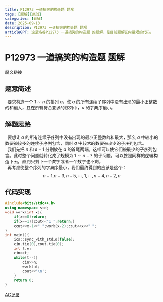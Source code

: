 ```yaml
---
title: P12973 一道搞笑的构造题 题解
tags: [题解][原创]
categories: [题解]
date: 2025-09-13
description: P12973 一道搞笑的构造题 题解
articleGPT: 这是洛谷P12973 一道搞笑的构造题 的题解，是目前题解区内最短的代码。
---
```


# P12973 一道搞笑的构造题 题解
[原文链接](https://www.luogu.com.cn/article/opho96fc/edit)
## 题意简述
&nbsp;&nbsp;要求构造一个 $1 \sim n$ 的排列 $a$，使 $a$ 的所有连续子序列中没有出现的最小正整数的和最大，且在所有符合要求的序列中，$a$ 的字典序最小。
## 解题思路
&nbsp;&nbsp;要想让 $a$ 的所有连续子序列中没有出现的最小正整数的和最大，那么 $a$ 中较小的数要被较多的连续子序列包含，同时 $a$ 中较大的数要被较少的子序列包含。  
&nbsp;&nbsp;我们先把 $n$ 和 $n-1$ 分别放在 $a$ 的首尾两端，这样可以使它们被最少的子序列包含。此时整个问题就转化成了规模为 $1 \sim {n-2}$ 的子问题，可以按照同样的逻辑构造下去，直到只剩下一个数字或者一个数字也不剩。  
&nbsp;&nbsp;再考虑使整个序列的字典序最小，我们最终得到的应该是这个：
$${n-1},{n-3},{n-5},\cdots,1,\cdots,{n-4},{n-2},n$$
## 代码实现

```cpp
#include<bits/stdc++.h>
using namespace std;
void work(int x){
    if(x==0)return;
    if(x==1){cout<<"1 ";return;}
    cout<<x-1<<" ";work(x-2);cout<<x<<" ";
}
int main(){
    ios::sync_with_stdio(false);
    cin.tie(0),cout.tie(0);
    int t,n;
    cin>>t;
    while(t--){
        cin>>n;
        work(n);
        cout<<'\n';
    }
    return 0;
}
```
[AC记录](https://www.luogu.com.cn/record/225870119)
